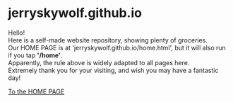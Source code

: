 # jerryskywolf.github.io
Hello!   
Here is a self-made website repository, showing plenty of groceries.  
Our HOME PAGE is at 'jerryskywolf.github.io/home.html', but it will also run if you tap <b>'/home'</b>.  
Apparently, the rule above is widely adapted to all pages here.  
Extremely thank you for your visiting, and wish you may have a fantastic day!  

<a href='/home.html'>To the HOME PAGE</a>
